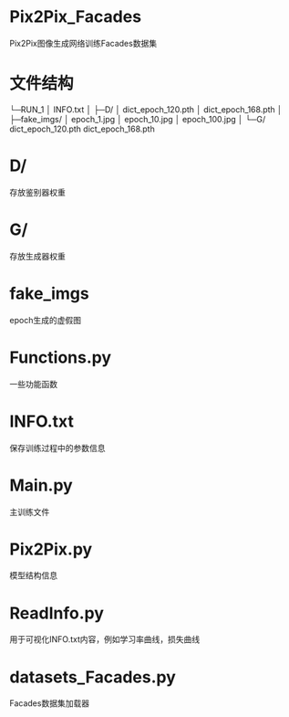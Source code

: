 # Pix2Pix_Facades
Pix2Pix图像生成网络训练Facades数据集

# 文件结构
└─RUN_1
    │  INFO.txt
    │
    ├─D/
    │      dict_epoch_120.pth
    │      dict_epoch_168.pth
    │
    ├─fake_imgs/
    │      epoch_1.jpg
    │      epoch_10.jpg
    │      epoch_100.jpg
    │
    └─G/
            dict_epoch_120.pth
            dict_epoch_168.pth

# D/
存放鉴别器权重

# G/
存放生成器权重

# fake_imgs
epoch生成的虚假图

# Functions.py
一些功能函数

# INFO.txt
保存训练过程中的参数信息

# Main.py
主训练文件

# Pix2Pix.py
模型结构信息

# ReadInfo.py
用于可视化INFO.txt内容，例如学习率曲线，损失曲线

# datasets_Facades.py
Facades数据集加载器







